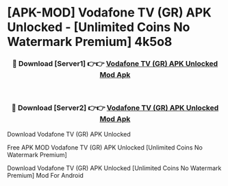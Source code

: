 # [APK-MOD] Vodafone TV (GR) APK Unlocked - [Unlimited Coins No Watermark Premium] 4k5o8



<div align="center">
<h3>🔴 Download [Server1] 👉👉 <a href="https://momento.my/?title=Vodafone_TV_(GR)_APK_Unlocked">Vodafone TV (GR) APK Unlocked Mod Apk</a></h3><br>

<h3>🔴 Download [Server2] 👉👉 <a href="https://momento.my/?title=Vodafone_TV_(GR)_APK_Unlocked">Vodafone TV (GR) APK Unlocked Mod Apk</a></h3>
</div>



Download Vodafone TV (GR) APK Unlocked 

Free APK MOD Vodafone TV (GR) APK Unlocked [Unlimited Coins No Watermark Premium]

Download Vodafone TV (GR) APK Unlocked [Unlimited Coins No Watermark Premium] Mod For Android
